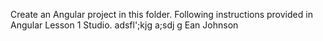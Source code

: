 Create an Angular project in this folder. Following instructions provided in Angular Lesson 1 Studio. adsfl';kjg a;sdj g
Ean Johnson
